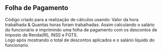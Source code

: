 ## Folha de Pagamento
Código criado para a realização de cálculos usando:
Valor da hora trabalhada & Quantas horas foram trabalhadas. 
Assim calculando o salário do funcionário e imprimindo uma folha de pagamento com os descontos de Imposto de Renda(IR), INSS e FGTS. <br />
Logo após mostrando o total de descontos aplicados e o salário líquido do funcionario.
